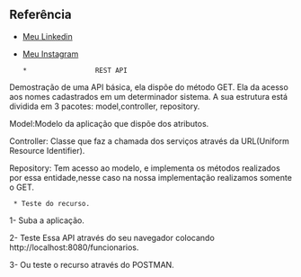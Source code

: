 
## Referência

 - [Meu Linkedin](https://www.linkedin.com/in/gabriel-salesgs/)
 
 
 - [Meu Instagram](https://www.instagram.com/gabrielsalesjr/)
 
       *                 REST API 

Demostração de uma API básica, ela dispõe do método GET. Ela da acesso aos nomes cadastrados em um determinador sistema. A sua estrutura está dividida em 3 pacotes: model,controller, repository.

Model:Modelo da aplicação que dispõe dos atributos.

Controller: Classe que faz a chamada dos serviços através da URL(Uniform Resource Identifier).

Repository: Tem acesso ao modelo, e implementa os métodos realizados por essa entidade,nesse caso na nossa implementação realizamos somente o GET.
     

     * Teste do recurso.

1- Suba a aplicação.

2- Teste Essa API através do seu navegador colocando http://localhost:8080/funcionarios.

3- Ou teste o recurso através do POSTMAN.
